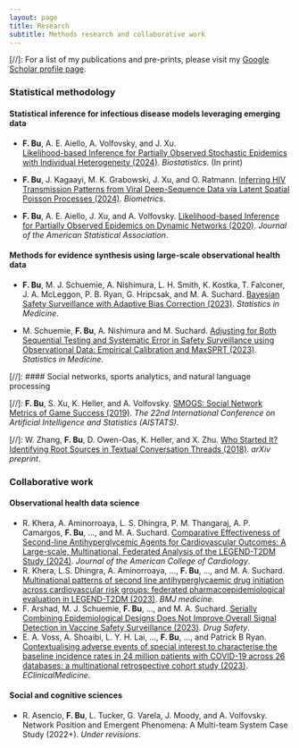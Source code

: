 ```yaml
---
layout: page
title: Research
subtitle: Methods research and collaborative work
---
```


[//]: For a list of my publications and pre-prints, please visit my [Google Scholar profile page](https://scholar.google.com/citations?user=_WI7hMUAAAAJ&hl=en). 

### Statistical methodology

#### Statistical inference for infectious disease models leveraging emerging data

- **F. Bu**, A. E. Aiello, A. Volfovsky, and J. Xu.  
[Likelihood-based Inference for Partially Observed Stochastic Epidemics with Individual Heterogeneity (2024)](https://arxiv.org/pdf/2112.07892.pdf). _Biostatistics_. (In print)

- **F. Bu**, J. Kagaayi, M. K. Grabowski, J. Xu, and O. Ratmann.
[Inferring HIV Transmission Patterns from Viral Deep-Sequence Data via Latent Spatial Poisson Processes (2024)](https://academic.oup.com/biometrics/article-abstract/80/1/ujad015/7610191). _Biometrics_.

- **F. Bu**, A. E. Aiello, J. Xu, and A. Volfovsky. 
[Likelihood-based Inference for Partially Observed Epidemics on Dynamic Networks (2020)](https://www.tandfonline.com/doi/abs/10.1080/01621459.2020.1790376). _Journal of the American Statistical Association_. 

#### Methods for evidence synthesis using large-scale observational health data

- **F. Bu**, M. J. Schuemie,  A. Nishimura, L. H. Smith, K. Kostka, T. Falconer, J. A. McLeggon, P. B. Ryan, G. Hripcsak, and M. A. Suchard.
[Bayesian Safety Surveillance with Adaptive Bias Correction (2023)](https://onlinelibrary.wiley.com/doi/pdf/10.1002/sim.9968). _Statistics in Medicine_. 

- M. Schuemie, **F. Bu**, A. Nishimura and M. Suchard.
[Adjusting for Both Sequential Testing and Systematic Error in Safety Surveillance using Observational Data: Empirical Calibration and MaxSPRT (2023)](https://onlinelibrary.wiley.com/doi/epdf/10.1002/sim.9631). _Statistics in Medicine_.

[//]: #### Social networks, sports analytics, and natural language processing

[//]:  **F. Bu**, S. Xu, K. Heller, and A. Volfovsky. [SMOGS: Social Network Metrics of Game Success (2019)](https://proceedings.mlr.press/v89/bu19a/bu19a.pdf). _The 22nd International Conference on Artificial Intelligence and Statistics (AISTATS)_.

[//]:  W. Zhang, **F. Bu**, D. Owen-Oas, K. Heller, and X. Zhu. [Who Started It? Identifying Root Sources in Textual Conversation Threads (2018)](https://arxiv.org/pdf/1809.03648.pdf). _arXiv preprint_.


### Collaborative work

#### Observational health data science

- R. Khera, A. Aminorroaya, L. S. Dhingra, P. M.  Thangaraj, A. P. Camargos, **F. Bu**, ..., and M. A. Suchard. [Comparative Effectiveness of Second-line Antihyperglycemic Agents for Cardiovascular Outcomes: A Large-scale, Multinational, Federated Analysis of the LEGEND-T2DM Study (2024)](https://www.medrxiv.org/content/10.1101/2024.02.05.24302354v2). _Journal of the American College of Cardiology_. 
- R. Khera, L.S. Dhingra, A. Aminorroaya, ..., **F. Bu**, ..., and  M. A. Suchard.  [Multinational patterns of second line antihyperglycaemic drug initiation across cardiovascular risk groups: federated pharmacoepidemiological evaluation in LEGEND-T2DM (2023)](https://www.ncbi.nlm.nih.gov/pmc/articles/PMC10565313/). _BMJ medicine_. 
- F. Arshad, M. J. Schuemie, **F. Bu**, ..., and M. A. Suchard. [Serially Combining Epidemiological Designs Does Not Improve Overall Signal Detection in Vaccine Safety Surveillance (2023)](https://link.springer.com/article/10.1007/s40264-023-01324-1). _Drug Safety_. 
- E. A. Voss, A. Shoaibi, L. Y. H. Lai,  ..., **F. Bu**, ..., and Patrick B Ryan. [Contextualising adverse events of special interest to characterise the baseline incidence rates in 24 million patients with COVID-19 across 26 databases: a multinational retrospective cohort study (2023)](https://doi.org/10.1016/j.eclinm.2023.101932). _EClinicalMedicine_. 


#### Social and cognitive sciences

- R. Asencio, **F. Bu**, L. Tucker, G. Varela, J. Moody, and A. Volfovsky. 
Network Position and Emergent Phenomena: A Multi-team System Case Study (2022+). _Under revisions_.
